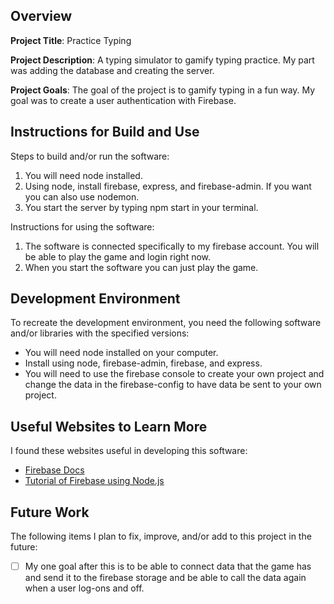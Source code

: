 ## Overview

**Project Title**: Practice Typing

**Project Description**: A typing simulator to gamify typing practice. My part was adding the database and creating the server.

**Project Goals**: The goal of the project is to gamify typing in a fun way. My goal was to create a user authentication with Firebase.

## Instructions for Build and Use

Steps to build and/or run the software:

1. You will need node installed.
2. Using node, install firebase, express, and firebase-admin. If you want you can also use nodemon.
3. You start the server by typing npm start in your terminal.

Instructions for using the software:

1. The software is connected specifically to my firebase account. You will be able to play the game and login right now.
2. When you start the software you can just play the game.

## Development Environment

To recreate the development environment, you need the following software and/or libraries with the specified versions:

* You will need node installed on your computer.
* Install using node, firebase-admin, firebase, and express.
* You will need to use the firebase console to create your own project and change the data in the firebase-config to have data be sent to your own project.

## Useful Websites to Learn More

I found these websites useful in developing this software:

* [Firebase Docs](https://firebase.google.com/docs)
* [Tutorial of Firebase using Node.js](https://youtu.be/8Se_F7c03UM?si=et4oNsGNuMH5amqo)

## Future Work

The following items I plan to fix, improve, and/or add to this project in the future:

* [ ] My one goal after this is to be able to connect data that the game has and send it to the firebase storage and be able to call the data again when a user log-ons and off.